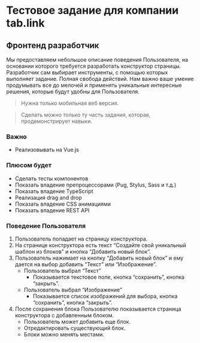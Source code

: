 # Тестовое задание для компании tab.link

## Фронтенд разработчик

Мы предоставляем небольшое описание поведения Пользователя, на основании которого требуется разработать конструктор страницы.
Разработчик сам выбирает инструменты, с помощью которых выполняет задание. Полная свобода действий. Нам важно ваше умение продумывать все до мелочей и применять уникальные интересные решения, которые будут удобны для Пользователя.

> Нужна только мобильная веб версия.

> Сделать можно только ту часть задания, которая, продемонстрирует навыки.

### Важно
- Реализовывать на Vue.js

### Плюсом будет
- Сделать тесты компонентов
- Показать владение препроцессорами (Pug, Stylus, Sass и т.д.)
- Показать владение TypeScript
- Реализация drag and drop
- Показать владение CSS анимациями
- Показать владение REST API

### Поведение Пользователя
1. Пользователь попадает на страницу конструктора.
2. На странице конструктора есть текст “Создайте свой уникальный шаблон из блоков” и кнопка “Добавить новый блок”.
3. Пользователь нажимает на кнопку “Добавить новый блок” и ему дается на выбор добавить “Текст” или “Изображение”.
   - Пользователь выбрал “Текст”
     - Показывается текстовое поле, кнопка “сохранить”, кнопка “закрыть”.
   - Пользователь выбрал “Изображение”
     - Показывается список изображений для выбора, кнопка “сохранить”, кнопка “закрыть”.
4. После сохранения блока Пользователю показывается страница конструктора с добавленным блоком.
   - Пользователь может добавить еще блок.
   - Отредактировать существующий блок.
   - Блоки можно менять местами.
